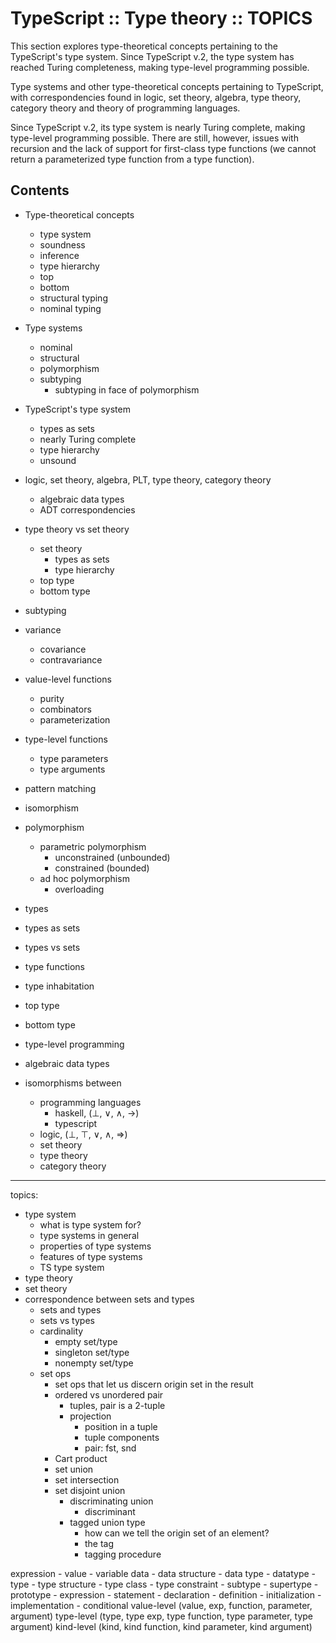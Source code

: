 # TypeScript :: Type theory :: TOPICS

This section explores type-theoretical concepts pertaining to the TypeScript's type system. Since TypeScript v.2, the type system has reached Turing completeness, making type-level programming possible.



Type systems and other type-theoretical concepts pertaining to TypeScript, with correspondencies found in logic, set theory, algebra, type theory, category theory and theory of programming languages.


Since TypeScript v.2, its type system is nearly Turing complete, making type-level programming possible. There are still, however, issues with recursion and the lack of support for first-class type functions (we cannot return a parameterized type function from a type function).

## Contents

- Type-theoretical concepts
  - type system
  - soundness
  - inference
  - type hierarchy
  - top
  - bottom
  - structural typing
  - nominal typing
- Type systems
  - nominal
  - structural
  - polymorphism
  - subtyping
    - subtyping in face of polymorphism
- TypeScript's type system
  - types as sets
  - nearly Turing complete
  - type hierarchy
  - unsound
- logic, set theory, algebra, PLT, type theory, category theory
  - algebraic data types
  - ADT correspondencies
- type theory vs set theory
  - set theory
    - types as sets
    - type hierarchy
  - top type
  - bottom type
- subtyping
- variance
  - covariance
  - contravariance
- value-level functions
  - purity
  - combinators
  - parameterization
- type-level functions
  - type parameters
  - type arguments
- pattern matching
- isomorphism
- polymorphism
  - parametric polymorphism
    - unconstrained (unbounded)
    - constrained (bounded)
  - ad hoc polymorphism
    - overloading


- types
- types as sets
- types vs sets
- type functions
- type inhabitation
- top type
- bottom type
- type-level programming
- algebraic data types
- isomorphisms between
  - programming languages
    - haskell, (⊥, ∨, ∧, ->)
    - typescript
  - logic, (⊥, ⊤, ∨, ∧, ⇒)
  - set theory
  - type theory
  - category theory

---

topics:
- type system
  - what is type system for?
  - type systems in general
  - properties of type systems
  - features of type systems
  - TS type system
- type theory
- set theory
- correspondence between sets and types
  - sets and types
  - sets vs types
  - cardinality
    - empty set/type
    - singleton set/type
    - nonempty set/type
  - set ops
    - set ops that let us discern origin set in the result
    - ordered vs unordered pair
      - tuples, pair is a 2-tuple
      - projection
        - position in a tuple
        - tuple components
        - pair: fst, snd
    - Cart product
    - set union
    - set intersection
    - set disjoint union
      - discriminating union
        - discriminant
      - tagged union type
        - how can we tell the origin set of an element?
        - the tag
        - tagging procedure


expression - value - variable
data - data structure - data type - datatype - type - type structure - 
type class - type constraint - subtype - supertype - prototype - 
expression - statement - declaration - definition - initialization - implementation - conditional
value-level (value, exp, function, parameter, argument)
type-level (type, type exp, type function, type parameter, type argument)
kind-level (kind, kind function, kind parameter, kind argument)
